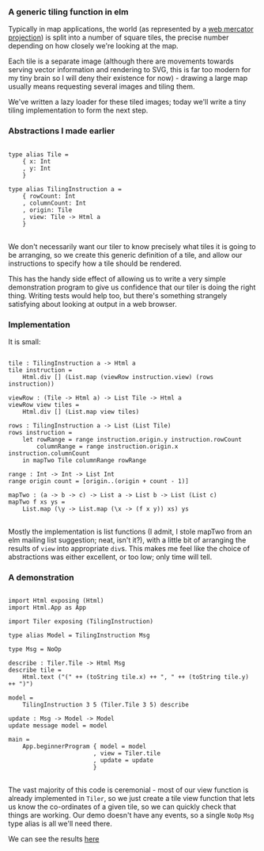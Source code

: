 ### A generic tiling function in elm

Typically in map applications, the world (as represented by a
[web mercator projection](https://en.wikipedia.org/wiki/Web_Mercator))
is split into a number of square tiles, the precise number depending
on how closely we're looking at the map.

Each tile is a separate image (although there are movements towards
serving vector information and rendering to SVG, this is far too
modern for my tiny brain so I will deny their existence for now) -
drawing a large map usually means requesting several images and tiling
them.

We've written a lazy loader for these tiled images; today we'll write
a tiny tiling implementation to form the next step.

### Abstractions I made earlier

<pre>
<code>
type alias Tile =
    { x: Int
    , y: Int
    }

type alias TilingInstruction a = 
    { rowCount: Int
    , columnCount: Int
    , origin: Tile
    , view: Tile -> Html a
    }
</code>
</pre>

We don't necessarily want our tiler to know precisely what tiles it is
going to be arranging, so we create this generic definition of a tile,
and allow our instructions to specify how a tile should be rendered.

This has the handy side effect of allowing us to write a very simple
demonstration program to give us confidence that our tiler is doing
the right thing. Writing tests would help too, but there's something
strangely satisfying about looking at output in a web browser.

### Implementation

It is small:

<pre>
<code>
tile : TilingInstruction a -> Html a
tile instruction = 
    Html.div [] (List.map (viewRow instruction.view) (rows instruction))

viewRow : (Tile -> Html a) -> List Tile -> Html a
viewRow view tiles =
    Html.div [] (List.map view tiles)

rows : TilingInstruction a -> List (List Tile)
rows instruction =
    let rowRange = range instruction.origin.y instruction.rowCount
        columnRange = range instruction.origin.x instruction.columnCount
    in mapTwo Tile columnRange rowRange
    
range : Int -> Int -> List Int
range origin count = [origin..(origin + count - 1)]

mapTwo : (a -> b -> c) -> List a -> List b -> List (List c)
mapTwo f xs ys =
    List.map (\y -> List.map (\x -> (f x y)) xs) ys
</code>
</pre>

Mostly the implementation is list functions (I admit, I stole mapTwo
from an elm mailing list suggestion; neat, isn't it?), with a little
bit of arranging the results of `view` into appropriate `div`s. This
makes me feel like the choice of abstractions was either excellent, or
too low; only time will tell.

### A demonstration

<pre>
<code>
import Html exposing (Html)
import Html.App as App

import Tiler exposing (TilingInstruction)

type alias Model = TilingInstruction Msg

type Msg = NoOp

describe : Tiler.Tile -> Html Msg
describe tile =
    Html.text ("(" ++ (toString tile.x) ++ ", " ++ (toString tile.y) ++ ")") 

model =
    TilingInstruction 3 5 (Tiler.Tile 3 5) describe

update : Msg -> Model -> Model
update message model = model

main = 
    App.beginnerProgram { model = model
                        , view = Tiler.tile
                        , update = update
                        }
</code>
</pre>

The vast majority of this code is ceremonial - most of our view
function is already implemented in `Tiler`, so we just create a tile
view function that lets us know the co-ordinates of a given tile, so
we can quickly check that things are working. Our demo doesn't have
any events, so a single `NoOp` `Msg` type alias is all we'll need
there.

We can see the results [here](demo-2.1.html)
